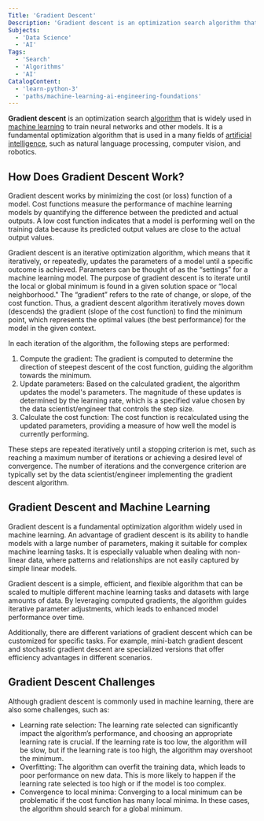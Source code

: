 ```yaml
---
Title: 'Gradient Descent'
Description: 'Gradient descent is an optimization search algorithm that is widely used in machine learning to train neural networks and other models.'
Subjects:
  - 'Data Science'
  - 'AI'
Tags:
  - 'Search'
  - 'Algorithms'
  - 'AI'
CatalogContent:
  - 'learn-python-3'
  - 'paths/machine-learning-ai-engineering-foundations'
---
```


**Gradient descent** is an optimization search [algorithm](https://www.codecademy.com/resources/docs/general/algorithm) that is widely used in [machine learning](https://www.codecademy.com/resources/docs/ai/machine-learning) to train neural networks and other models. It is a fundamental optimization algorithm that is used in a many fields of [artificial intelligence](https://www.codecademy.com/resources/docs/ai), such as natural language processing, computer vision, and robotics.

## How Does Gradient Descent Work?

Gradient descent works by minimizing the cost (or loss) function of a model. Cost functions measure the performance of machine learning models by quantifying the difference between the predicted and actual outputs. A low cost function indicates that a model is performing well on the training data because its predicted output values are close to the actual output values.

Gradient descent is an iterative optimization algorithm, which means that it iteratively, or repeatedly, updates the parameters of a model until a specific outcome is achieved. Parameters can be thought of as the “settings” for a machine learning model. The purpose of gradient descent is to iterate until the local or global minimum is found in a given solution space or “local neighborhood." The “gradient” refers to the rate of change, or slope, of the cost function. Thus, a gradient descent algorithm iteratively moves down (descends) the gradient (slope of the cost function) to find the minimum point, which represents the optimal values (the best performance) for the model in the given context.

In each iteration of the algorithm, the following steps are performed:

1. Compute the gradient: The gradient is computed to determine the direction of steepest descent of the cost function, guiding the algorithm towards the minimum.
2. Update parameters: Based on the calculated gradient, the algorithm updates the model's parameters. The magnitude of these updates is determined by the learning rate, which is a specified value chosen by the data scientist/engineer that controls the step size.
3. Calculate the cost function: The cost function is recalculated using the updated parameters, providing a measure of how well the model is currently performing.

These steps are repeated iteratively until a stopping criterion is met, such as reaching a maximum number of iterations or achieving a desired level of convergence. The number of iterations and the convergence criterion are typically set by the data scientist/engineer implementing the gradient descent algorithm.

## Gradient Descent and Machine Learning

Gradient descent is a fundamental optimization algorithm widely used in machine learning. An advantage of gradient descent is its ability to handle models with a large number of parameters, making it suitable for complex machine learning tasks. It is especially valuable when dealing with non-linear data, where patterns and relationships are not easily captured by simple linear models.

Gradient descent is a simple, efficient, and flexible algorithm that can be scaled to multiple different machine learning tasks and datasets with large amounts of data. By leveraging computed gradients, the algorithm guides iterative parameter adjustments, which leads to enhanced model performance over time.

Additionally, there are different variations of gradient descent which can be customized for specific tasks. For example, mini-batch gradient descent and stochastic gradient descent are specialized versions that offer efficiency advantages in different scenarios.

## Gradient Descent Challenges

Although gradient descent is commonly used in machine learning, there are also some challenges, such as:

- Learning rate selection: The learning rate selected can significantly impact the algorithm’s performance, and choosing an appropriate learning rate is crucial. If the learning rate is too low, the algorithm will be slow, but if the learning rate is too high, the algorithm may overshoot the minimum.
- Overfitting: The algorithm can overfit the training data, which leads to poor performance on new data. This is more likely to happen if the learning rate selected is too high or if the model is too complex.
- Convergence to local minima: Converging to a local minimum can be problematic if the cost function has many local minima. In these cases, the algorithm should search for a global minimum.

